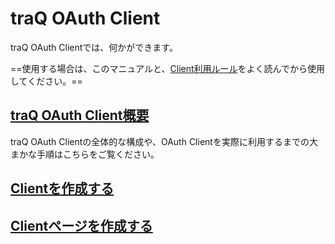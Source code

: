 # traQ OAuth Client
traQ OAuth Clientでは、何かができます。

==使用する場合は、このマニュアルと、[Client利用ルール](/docs/client/rule)をよく読んでから使用してください。==

## [traQ OAuth Client概要](/docs/client/overview)
traQ OAuth Clientの全体的な構成や、OAuth Clientを実際に利用するまでの大まかな手順はこちらをご覧ください。

## [Clientを作成する](/docs/client/create)

## [Clientページを作成する](/docs/client/page)
